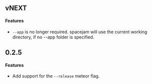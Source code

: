 ## vNEXT

#### Features


* `--app` is no longer required. spacejam will use the current working directory, if no --app folder is specified.

## 0.2.5

#### Features

* Add support for the `--release` meteor flag.
